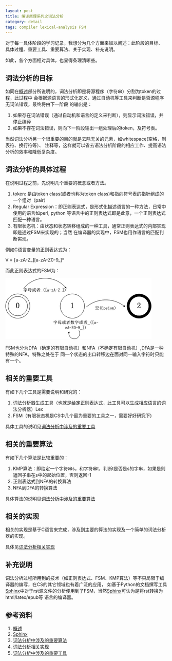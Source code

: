 ```yaml
---
layout: post
title: 编译原理系列之词法分析
category: detail
tags: compiler lexical-analysis FSM
---
```


对于每一具体阶段的学习记录，我想分为几个方面来加以阐述：此阶段的目标、
具体过程、重要工具、重要算法、关于实现、补充说明。

如此，各个方面相对具体，也显得条理清晰些。

## 词法分析的目标

如同在[概述][概述]部分所说明的，词法分析即是将源程序（字符串）分割为token的过程，此过程中
会根据源语言的形式化定义，通过自动机等工具来判断是否源程序无词法错误，最终将由下一阶段
的输出是：

1. 如果存在词法错误（通过自动机和语言的定义来判断），则显示词法错误，并停止编译
2. 如果不存在词法错误，则向下一阶段输出一组处理后的token，及符号表。

当然词法分析另一个很重要的目的就是去除无关的元素，如whitespace(空格，制表符、换行符等）、
注释等，这样就可以省去语法分析阶段的相应工作、提高语法分析的效率和降低复杂度。

## 词法分析的具体过程

在说明过程之前，先说明几个重要的概念或者方法。

1. token: 是由token class(或者也称为token class)和指向符号表的指针组成的一个组对（pair）
2. Regular Expression：即正则表达式，是形式化描述语言的一种方法，日常中使用的语言如perl, python
   等语言中的正则表达式即是此意，一个正则表达式匹配一种语言。
3. 有限状态机：由状态和状态转移组成的一种工具，通常正则表达式的内部实现即是通过FSM来实现的；当然
   在编译器的实现中，FSM也用作语言的匹配判断实现。

例如C语言变量的正则表达式为：

V = [a-zA-Z\_][a-zA-Z0-9\_]*

而此正则表达式的FSM为：

![FSM](/assets/images/FSM.png)

FSM也分为DFA（确定的有限自动机）和NFA（不确定有限自动机）,DFA是一种特殊的NFA，特殊之处在于
同一个状态的出口转移边在面对同一输入字符时只能有一个。

## 相关的重要工具

有如下几个工具是需要说明和研究的：

1. 词法分析器生成工具（也就是给定正则表达式，此工具可以生成相应语言的词法分析器）Lex
2. FSM（有限状态机是CS中几个最为重要的工具之一，需要好好研究下)

具体工具的说明见[词法分析中涉及的重要工具][词法分析中涉及的重要工具]

## 相关的重要算法

有如下几个算法是比较重要的：

1. KMP算法：即给定一个字符串s，和字符串t，判断t是否是s的字串，如果是则返回子串在s中的起始位置，否则返回-1
2. 正则表达式到NFA的转换算法
3. NFA到DFA的转换算法

具体算法的说明见[词法分析中涉及的重要算法][词法分析中涉及的重要算法]

## 相关的实现

相关的实现是基于C语言来完成，涉及到主要的算法的实现及一个简单的词法分析器的实现。

具体见[词法分析相关实现][词法分析相关实现]

## 补充说明

词法分析过程所用到的技术（如正则表达式、FSM、KMP算法）等不只局限于编译器的编写，在CS的其它领域也有着广泛的应用，
如基于Python的文档撰写工具[Sphinx][Sphinx]中对于rst源文件的分析便用到了FSM，当然[Sphinx][Sphinx]可认为是将rst转换为html/latex/epub等
语言的编译器。



## 参考资料
1. [概述][概述]
2. [Sphinx][Sphinx]
3. [词法分析中涉及的重要算法][词法分析中涉及的重要算法]
7. [词法分析相关实现][词法分析相关实现]
8. [词法分析中涉及的重要工具][词法分析中涉及的重要工具]


[概述]: http://towerjoo.github.io/blog/2013/05/13/compiler-2
[Sphinx]: http://sphinx-doc.org/
[词法分析中涉及的重要算法]: http://towerjoo.github.io/blog/2013/05/15/compiler-3-lexical-algorithms/
[词法分析相关实现]: https://github.com/towerjoo/cool-compiler/tree/master/lexical
[词法分析中涉及的重要工具]: http://towerjoo.github.io/blog/2013/05/16/compiler-3-lexical-tools/

